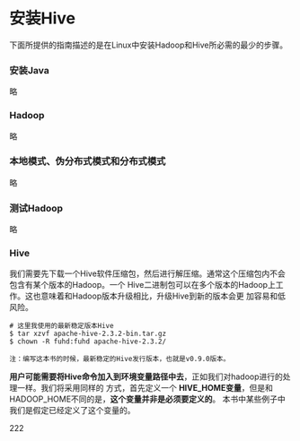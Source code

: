 安装Hive
=================================================================================
下面所提供的指南描述的是在Linux中安装Hadoop和Hive所必需的最少的步骤。

### 安装Java
略

### Hadoop
略

### 本地模式、伪分布式模式和分布式模式
略

### 测试Hadoop
略

### Hive
我们需要先下载一个Hive软件压缩包，然后进行解压缩。通常这个压缩包内不会包含有某个版本的Hadoop。一个
Hive二进制包可以在多个版本的Hadoop上工作。这也意味着和Hadoop版本升级相比，升级Hive到新的版本会更
加容易和低风险。
```shell
# 这里我使用的最新稳定版本Hive
$ tar xzvf apache-hive-2.3.2-bin.tar.gz
$ chown -R fuhd:fuhd apache-hive-2.3.2/
```
```
注：编写这本书的时候，最新稳定的Hive发行版本，也就是v0.9.0版本。
```
**用户可能需要将Hive命令加入到环境变量路径中去**，正如我们对hadoop进行的处理一样。我们将采用同样的
方式，首先定义一个 **HIVE_HOME变量**，但是和HADOOP_HOME不同的是，**这个变量并非是必须要定义的**。
本书中某些例子中我们是假定已经定义了这个变量的。





































222
